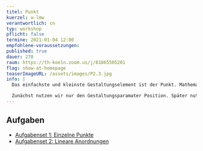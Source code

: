 ```yaml
---
titel: Punkt
kuerzel: w-lmw
verantwortlich: cn
typ: workshop
pflicht: false
termine: 2021-01-04 12:00
empfohlene-voraussetzungen:
published: true
dauer: 270
raum: https://th-koeln.zoom.us/j/81865505201
flag: show-at-homepage
teaserImageURL: /assets/images/P2.3.jpg
info: |
  Das einfachste und kleinste Gestaltungselement ist der Punkt. Mathematisch betrachtet ist er unendlich klein. Das hilft uns aber wenig, darum setzen wir uns darüber hinweg. Ein Punkt steht nicht im Nichts, sondern er steht auf irgendeiner begrenzten Fläche, dem Format. 

  Zunächst nutzen wir nur den Gestaltungsparamater Position. Später nutzen wir auch Größe, Anzahl, Tonwert sowie Deckkraft und versuchen Grundlagen der Räumlichkeit auf unsere Kompositionen anwenden.  
---
```


## Aufgaben
- [Aufgabenset 1: Einzelne Punkte](/generative-gestaltung/assignments/02-punkt-01-basics/)
- [Aufgabenset 2: Lineare Anordnungen](/generative-gestaltung/assignments/02-punkt-02-basics/)
